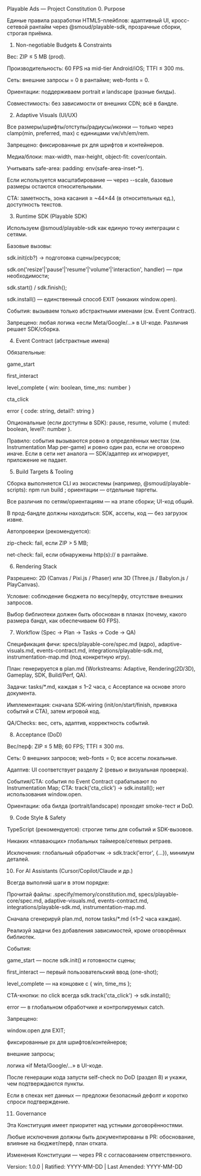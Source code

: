 Playable Ads — Project Constitution
0. Purpose

Единые правила разработки HTML5-плейблов: адаптивный UI, кросс-сетевой рантайм через @smoud/playable-sdk, прозрачные сборки, строгая приёмка.

1. Non-negotiable Budgets & Constraints

Вес: ZIP ≤ 5 MB (prod).

Производительность: 60 FPS на mid-tier Android/iOS; TTFI ≤ 300 ms.

Сеть: внешние запросы = 0 в рантайме; web-fonts = 0.

Ориентации: поддерживаем portrait и landscape (разные билды).

Совместимость: без зависимости от внешних CDN; всё в бандле.

2. Adaptive Visuals (UI/UX)

Все размеры/шрифты/отступы/радиусы/иконки — только через
clamp(min, preferred, max) с единицами vw/vh/em/rem.

Запрещено: фиксированные px для шрифтов и контейнеров.

Медиа/блоки: max-width, max-height, object-fit: cover/contain.

Учитывать safe-area: padding: env(safe-area-inset-*).

Если используется масштабирование — через --scale, базовые размеры остаются относительными.

CTA: заметность, зона касания ≥ ~44×44 (в относительных ед.), доступность текстов.

3. Runtime SDK (Playable SDK)

Используем @smoud/playable-sdk как единую точку интеграции с сетями.

Базовые вызовы:

sdk.init(cb?) → подготовка сцены/ресурсов;

sdk.on('resize'|'pause'|'resume'|'volume'|'interaction', handler) — при необходимости;

sdk.start() / sdk.finish();

sdk.install() — единственный способ EXIT (никаких window.open).

События: вызываем только абстрактными именами (см. Event Contract).

Запрещено: любая логика «если Meta/Google/…» в UI-коде. Различия решает SDK/сборка.

4. Event Contract (абстрактные имена)

Обязательные:

game_start

first_interact

level_complete { win: boolean, time_ms: number }

cta_click

error { code: string, detail?: string }

Опциональные (если доступны в SDK):
pause, resume, volume { muted: boolean, level?: number }.

Правило: события вызываются ровно в определённых местах (см. Instrumentation Map per-game) и ровно один раз, если не оговорено иначе. Если в сети нет аналога — SDK/адаптер их игнорирует, приложение не падает.

5. Build Targets & Tooling

Сборка выполняется CLI из экосистемы (например, @smoud/playable-scripts):
npm run build <ad-network>; ориентации — отдельные таргеты.

Все различия по сетям/ориентациям — на этапе сборки; UI-код общий.

В прод-бандле должны находиться: SDK, ассеты, код — без загрузок извне.

Автопроверки (рекомендуется):

zip-check: fail, если ZIP > 5 MB;

net-check: fail, если обнаружены http(s):// в рантайме.

6. Rendering Stack

Разрешено: 2D (Canvas / Pixi.js / Phaser) или 3D (Three.js / Babylon.js / PlayCanvas).

Условие: соблюдение бюджета по весу/перфу, отсутствие внешних запросов.

Выбор библиотеки должен быть обоснован в планах (почему, какого размера бандл, как обеспечиваем 60 FPS).

7. Workflow (Spec → Plan → Tasks → Code → QA)

Спецификация фичи:
specs/playable-core/spec.md (ядро),
adaptive-visuals.md, events-contract.md, integrations/playable-sdk.md,
instrumentation-map.md (под конкретную игру).

План: генерируется в plan.md (Workstreams: Adaptive, Rendering(2D/3D), Gameplay, SDK, Build/Perf, QA).

Задачи: tasks/*.md, каждая ≤ 1–2 часа, с Acceptance на основе этого документа.

Имплементация: сначала SDK-wiring (init/on/start/finish, привязка событий и CTA), затем игровой код.

QA/Checks: вес, сеть, адаптив, корректность событий.

8. Acceptance (DoD)

Вес/перф: ZIP ≤ 5 MB; 60 FPS; TTFI ≤ 300 ms.

Сеть: 0 внешних запросов; web-fonts = 0; все ассеты локальные.

Адаптив: UI соответствует разделу 2 (ревью и визуальная проверка).

События/CTA: события по Event Contract срабатывают по Instrumentation Map;
CTA: track('cta_click') → sdk.install(); нет использования window.open.

Ориентации: оба билда (portrait/landscape) проходят smoke-тест и DoD.

9. Code Style & Safety

TypeScript (рекомендуется): строгие типы для событий и SDK-вызовов.

Никаких «плавающих» глобальных таймеров/сетевых ретраев.

Исключения: глобальный обработчик → sdk.track('error', {...}), минимум деталей.

10. For AI Assistants (Cursor/Copilot/Claude и др.)

Всегда выполняй шаги в этом порядке:

Прочитай файлы:
.specify/memory/constitution.md,
specs/playable-core/spec.md,
adaptive-visuals.md, events-contract.md, integrations/playable-sdk.md, instrumentation-map.md.

Сначала сгенерируй plan.md, потом tasks/*.md (≤1–2 часа каждая).

Реализуй задачи без добавления зависимостей, кроме оговорённых библиотек.

События:

game_start — после sdk.init() и готовности сцены;

first_interact — первый пользовательский ввод (one-shot);

level_complete — на концовке с { win, time_ms };

CTA-кнопки: по click всегда sdk.track('cta_click') → sdk.install();

error — в глобальном обработчике и контролируемых catch.

Запрещено:

window.open для EXIT;

фиксированные px для шрифтов/контейнеров;

внешние запросы;

логика «if Meta/Google/…» в UI-коде.

После генерации кода запусти self-check по DoD (раздел 8) и укажи, чем подтверждаются пункты.

Если в спеках нет данных — предложи безопасный дефолт и коротко спроси подтверждение.

11. Governance

Эта Конституция имеет приоритет над устными договорённостями.

Любые исключения должны быть документированы в PR: обоснование, влияние на бюджет/перф, план отката.

Изменения Конституции — через PR с согласованием ответственного.

Version: 1.0.0 | Ratified: YYYY-MM-DD | Last Amended: YYYY-MM-DD